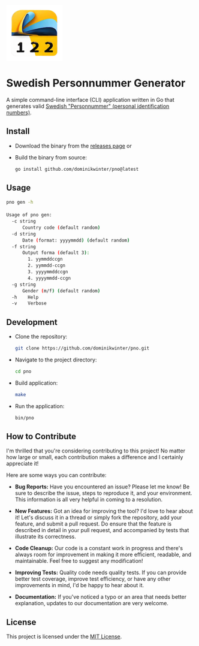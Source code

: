 ![pno logo](assets/logo.png)

# Swedish Personnummer Generator

A simple command-line interface (CLI) application written in Go that generates valid [Swedish "Personnummer" (personal identification numbers)](https://en.wikipedia.org/wiki/Personal_identity_number_(Sweden)).

## Install

* Download the binary from the [releases page](https://github.com/dominikwinter/pno/releases) or

* Build the binary from source:
  ```bash
  go install github.com/dominikwinter/pno@latest
  ```
## Usage
```bash
pno gen -h

Usage of pno gen:
  -c string
      Country code (default random)
  -d string
      Date (format: yyyymmdd) (default random)
  -f string
      Output forma (default 3):
        1. yymmddccgn
        2. yymmdd-ccgn
        3. yyyymmddccgn
        4. yyyymmdd-ccgn
  -g string
      Gender (m/f) (default random)
  -h	Help
  -v	Verbose
```

## Development

* Clone the repository:
  ```bash
  git clone https://github.com/dominikwinter/pno.git
  ```
* Navigate to the project directory:
  ```bash
  cd pno
  ```
* Build application:
  ```bash
  make
  ```
* Run the application:
  ```bash
  bin/pno
  ```

## How to Contribute

I'm thrilled that you're considering contributing to this project! No matter how large or small, each contribution makes a difference and I certainly appreciate it!

Here are some ways you can contribute:

- **Bug Reports:** Have you encountered an issue? Please let me know! Be sure to describe the issue, steps to reproduce it, and your environment. This information is all very helpful in coming to a resolution.

- **New Features:** Got an idea for improving the tool? I'd love to hear about it! Let's discuss it in a thread or simply fork the repository, add your feature, and submit a pull request. Do ensure that the feature is described in detail in your pull request, and accompanied by tests that illustrate its correctness.

- **Code Cleanup:** Our code is a constant work in progress and there's always room for improvement in making it more efficient, readable, and maintainable. Feel free to suggest any modification!

- **Improving Tests:** Quality code needs quality tests. If you can provide better test coverage, improve test efficiency, or have any other improvements in mind, I'd be happy to hear about it.

- **Documentation:** If you've noticed a typo or an area that needs better explanation, updates to our documentation are very welcome.

## License

This project is licensed under the [MIT License](LICENSE).
